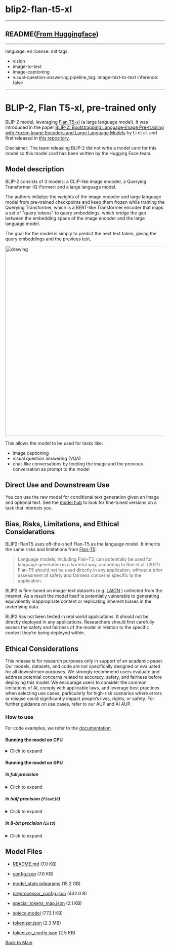 
# blip2-flan-t5-xl
---


## README([From Huggingface](https://huggingface.co/Salesforce/blip2-flan-t5-xl))

---
language: en
license: mit
tags:
- vision
- image-to-text
- image-captioning
- visual-question-answering
pipeline_tag: image-text-to-text
inference: false
---

# BLIP-2, Flan T5-xl, pre-trained only

BLIP-2 model, leveraging [Flan T5-xl](https://huggingface.co/google/flan-t5-xl) (a large language model).
It was introduced in the paper [BLIP-2: Bootstrapping Language-Image Pre-training with Frozen Image Encoders and Large Language Models](https://arxiv.org/abs/2301.12597) by Li et al. and first released in [this repository](https://github.com/salesforce/LAVIS/tree/main/projects/blip2).

Disclaimer: The team releasing BLIP-2 did not write a model card for this model so this model card has been written by the Hugging Face team.

## Model description

BLIP-2 consists of 3 models: a CLIP-like image encoder, a Querying Transformer (Q-Former) and a large language model.

The authors initialize the weights of the image encoder and large language model from pre-trained checkpoints and keep them frozen
while training the Querying Transformer, which is a BERT-like Transformer encoder that maps a set of "query tokens" to query embeddings,
which bridge the gap between the embedding space of the image encoder and the large language model.

The goal for the model is simply to predict the next text token, giving the query embeddings and the previous text.

<img src="https://huggingface.co/datasets/huggingface/documentation-images/resolve/main/transformers/model_doc/blip2_architecture.jpg"
alt="drawing" width="600"/> 

This allows the model to be used for tasks like:

- image captioning
- visual question answering (VQA)
- chat-like conversations by feeding the image and the previous conversation as prompt to the model

## Direct Use and Downstream Use

You can use the raw model for conditional text generation given an image and optional text. See the [model hub](https://huggingface.co/models?search=Salesforce/blip) to look for
fine-tuned versions on a task that interests you.

## Bias, Risks, Limitations, and Ethical Considerations

BLIP2-FlanT5 uses off-the-shelf Flan-T5 as the language model. It inherits the same risks and limitations from [Flan-T5](https://arxiv.org/pdf/2210.11416.pdf):

> Language models, including Flan-T5, can potentially be used for language generation in a harmful way, according to Rae et al. (2021). Flan-T5 should not be used directly in any application, without a prior assessment of safety and fairness concerns specific to the application.

BLIP2 is fine-tuned on image-text datasets (e.g. [LAION](https://laion.ai/blog/laion-400-open-dataset/) ) collected from the internet.  As a result the model itself is potentially vulnerable to generating equivalently inappropriate content or replicating inherent biases in the underlying data.

BLIP2 has not been tested in real world applications. It should not be directly deployed in any applications. Researchers should first carefully assess the safety and fairness of the model in relation to the specific context they’re being deployed within.

## Ethical Considerations
This release is for research purposes only in support of an academic paper. Our models, datasets, and code are not specifically designed or evaluated for all downstream purposes. We strongly recommend users evaluate and address potential concerns related to accuracy, safety, and fairness before deploying this model. We encourage users to consider the common limitations of AI, comply with applicable laws, and leverage best practices when selecting use cases, particularly for high-risk scenarios where errors or misuse could significantly impact people’s lives, rights, or safety. For further guidance on use cases, refer to our AUP and AI AUP.

### How to use

For code examples, we refer to the [documentation](https://huggingface.co/docs/transformers/main/en/model_doc/blip-2#transformers.Blip2ForConditionalGeneration.forward.example).

#### Running the model on CPU

<details>
<summary> Click to expand </summary>

```python
import requests
from PIL import Image
from paddlenlp.transformers import BlipProcessor, Blip2ForConditionalGeneration

processor = BlipProcessor.from_pretrained("Salesforce/blip2-flan-t5-xl")
model = Blip2ForConditionalGeneration.from_pretrained("Salesforce/blip2-flan-t5-xl")

img_url = 'https://storage.googleapis.com/sfr-vision-language-research/BLIP/demo.jpg' 
raw_image = Image.open(requests.get(img_url, stream=True).raw).convert('RGB')

question = "how many dogs are in the picture?"
inputs = processor(raw_image, question, return_tensors="pt")

out = model.generate(**inputs)
print(processor.decode(out[0], skip_special_tokens=True))
```
</details>

#### Running the model on GPU

##### In full precision 

<details>
<summary> Click to expand </summary>

```python
# pip install accelerate
import requests
from PIL import Image
from paddlenlp.transformers import Blip2Processor, Blip2ForConditionalGeneration

processor = Blip2Processor.from_pretrained("Salesforce/blip2-flan-t5-xl")
model = Blip2ForConditionalGeneration.from_pretrained("Salesforce/blip2-flan-t5-xl", device_map="auto")

img_url = 'https://storage.googleapis.com/sfr-vision-language-research/BLIP/demo.jpg' 
raw_image = Image.open(requests.get(img_url, stream=True).raw).convert('RGB')

question = "how many dogs are in the picture?"
inputs = processor(raw_image, question, return_tensors="pt").to("cuda")

out = model.generate(**inputs)
print(processor.decode(out[0], skip_special_tokens=True))
```
</details>

##### In half precision (`float16`)

<details>
<summary> Click to expand </summary>

```python
# pip install accelerate
import torch
import requests
from PIL import Image
from paddlenlp.transformers import Blip2Processor, Blip2ForConditionalGeneration

processor = Blip2Processor.from_pretrained("Salesforce/blip2-flan-t5-xl")
model = Blip2ForConditionalGeneration.from_pretrained("Salesforce/blip2-flan-t5-xl", torch_dtype=torch.float16, device_map="auto")

img_url = 'https://storage.googleapis.com/sfr-vision-language-research/BLIP/demo.jpg' 
raw_image = Image.open(requests.get(img_url, stream=True).raw).convert('RGB')

question = "how many dogs are in the picture?"
inputs = processor(raw_image, question, return_tensors="pt").to("cuda", torch.float16)

out = model.generate(**inputs)
print(processor.decode(out[0], skip_special_tokens=True))
```
</details>

##### In 8-bit precision (`int8`)

<details>
<summary> Click to expand </summary>

```python
# pip install accelerate bitsandbytes
import torch
import requests
from PIL import Image
from paddlenlp.transformers import Blip2Processor, Blip2ForConditionalGeneration

processor = Blip2Processor.from_pretrained("Salesforce/blip2-flan-t5-xl")
model = Blip2ForConditionalGeneration.from_pretrained("Salesforce/blip2-flan-t5-xl", load_in_8bit=True, device_map="auto")

img_url = 'https://storage.googleapis.com/sfr-vision-language-research/BLIP/demo.jpg' 
raw_image = Image.open(requests.get(img_url, stream=True).raw).convert('RGB')

question = "how many dogs are in the picture?"
inputs = processor(raw_image, question, return_tensors="pt").to("cuda", torch.float16)

out = model.generate(**inputs)
print(processor.decode(out[0], skip_special_tokens=True))
```
</details>



## Model Files

- [README.md](https://paddlenlp.bj.bcebos.com/models/community/Salesforce/blip2-flan-t5-xl/README.md) (7.0 KB)

- [config.json](https://paddlenlp.bj.bcebos.com/models/community/Salesforce/blip2-flan-t5-xl/config.json) (7.6 KB)

- [model_state.pdparams](https://paddlenlp.bj.bcebos.com/models/community/Salesforce/blip2-flan-t5-xl/model_state.pdparams) (15.2 GB)

- [preprocessor_config.json](https://paddlenlp.bj.bcebos.com/models/community/Salesforce/blip2-flan-t5-xl/preprocessor_config.json) (432.0 B)

- [special_tokens_map.json](https://paddlenlp.bj.bcebos.com/models/community/Salesforce/blip2-flan-t5-xl/special_tokens_map.json) (2.1 KB)

- [spiece.model](https://paddlenlp.bj.bcebos.com/models/community/Salesforce/blip2-flan-t5-xl/spiece.model) (773.1 KB)

- [tokenizer.json](https://paddlenlp.bj.bcebos.com/models/community/Salesforce/blip2-flan-t5-xl/tokenizer.json) (2.3 MB)

- [tokenizer_config.json](https://paddlenlp.bj.bcebos.com/models/community/Salesforce/blip2-flan-t5-xl/tokenizer_config.json) (2.5 KB)


[Back to Main](../../)